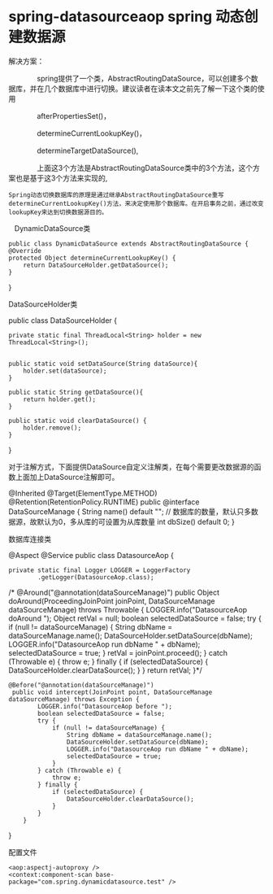 # spring-datasourceaop  spring 动态创建数据源

解决方案：

　　　　spring提供了一个类，AbstractRoutingDataSource，可以创建多个数据库，并在几个数据库中进行切换。建议读者在读本文之前先了解一下这个类的使用

　　　　afterPropertiesSet()，

　　　　determineCurrentLookupKey()，

　　　　determineTargetDataSource(), 

　　　　上面这3个方法是AbstractRoutingDataSource类中的3个方法，这个方案也是基于这3个方法来实现的,
    
    Spring动态切换数据库的原理是通过继承AbstractRoutingDataSource重写determineCurrentLookupKey()方法，来决定使用那个数据库。在开启事务之前，通过改变lookupKey来达到切换数据源目的。
    
    DynamicDataSource类
    
    public class DynamicDataSource extends AbstractRoutingDataSource {
    @Override
    protected Object determineCurrentLookupKey() {
        return DataSourceHolder.getDataSource();
    }

}


DataSourceHolder类

public class DataSourceHolder {
	
	private static final ThreadLocal<String> holder = new ThreadLocal<String>();
	

    public static void setDataSource(String dataSource){
    	holder.set(dataSource);
    }

    public static String getDataSource(){
        return holder.get();
    }

    public static void clearDataSource() {
    	holder.remove();
    }

	
}

对于注解方式，下面提供DataSource自定义注解类，在每个需要更改数据源的函数上面加上DataSource注解即可。

@Inherited
@Target(ElementType.METHOD)
@Retention(RetentionPolicy.RUNTIME)
public @interface DataSourceManage {
	String name() default "";
	// 数据库的数量，默认只多数据源，故默认为0，多从库的可设置为从库数量
	int dbSize() default 0;
}

数据库连接类




@Aspect
@Service
public class DatasourceAop {

	private static final Logger LOGGER = LoggerFactory
			.getLogger(DatasourceAop.class);

/*	@Around("@annotation(dataSourceManage)")
	public Object doAround(ProceedingJoinPoint joinPoint,
			DataSourceManage dataSourceManage) throws Throwable {
		LOGGER.info("DatasourceAop doAround ");
		Object retVal = null;
		boolean selectedDataSource = false;
		try {
			if (null != dataSourceManage) {
				String dbName = dataSourceManage.name();
				DataSourceHolder.setDataSource(dbName);
				LOGGER.info("DatasourceAop run dbName " + dbName);
				selectedDataSource = true;
			}
			retVal = joinPoint.proceed();
		} catch (Throwable e) {
			throw e;
		} finally {
			if (selectedDataSource) {
				DataSourceHolder.clearDataSource();
			}
		}
		return retVal;
	}*/
	
	@Before("@annotation(dataSourceManage)")
	 public void intercept(JoinPoint point, DataSourceManage dataSourceManage) throws Exception {
			LOGGER.info("DatasourceAop before ");
			boolean selectedDataSource = false;
			try {
				if (null != dataSourceManage) {
					String dbName = dataSourceManage.name();
					DataSourceHolder.setDataSource(dbName);
					LOGGER.info("DatasourceAop run dbName " + dbName);
					selectedDataSource = true;
				}
			} catch (Throwable e) {
				throw e;
			} finally {
				if (selectedDataSource) {
					DataSourceHolder.clearDataSource();
				}
			}
	    }
}

配置文件

    <aop:aspectj-autoproxy />
    <context:component-scan base-package="com.spring.dynamicdatasource.test" />














